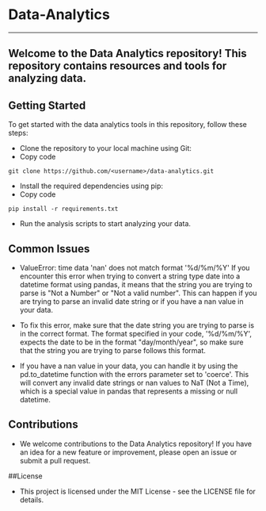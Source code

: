 # Data-Analytics
---

## Welcome to the Data Analytics repository! This repository contains resources and tools for analyzing data.

## Getting Started
To get started with the data analytics tools in this repository, follow these steps:

* Clone the repository to your local machine using Git:
* Copy code
```
git clone https://github.com/<username>/data-analytics.git
```
* Install the required dependencies using pip:
* Copy code
```
pip install -r requirements.txt
```
* Run the analysis scripts to start analyzing your data.

## Common Issues

* ValueError: time data 'nan' does not match format '%d/%m/%Y'
If you encounter this error when trying to convert a string type date into a datetime format using pandas, it means that the string you are trying to parse is "Not a Number" or "Not a valid number". This can happen if you are trying to parse an invalid date string or if you have a nan value in your data.

* To fix this error, make sure that the date string you are trying to parse is in the correct format. The format specified in your code, '%d/%m/%Y', expects the date to be in the format "day/month/year", so make sure that the string you are trying to parse follows this format.

* If you have a nan value in your data, you can handle it by using the pd.to_datetime function with the errors parameter set to 'coerce'. This will convert any invalid date strings or nan values to NaT (Not a Time), which is a special value in pandas that represents a missing or null datetime.

## Contributions
* We welcome contributions to the Data Analytics repository! If you have an idea for a new feature or improvement, please open an issue or submit a pull request.

##License
* This project is licensed under the MIT License - see the LICENSE file for details.
